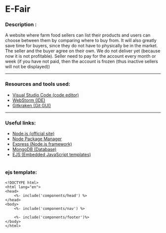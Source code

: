 # E-Fair

### Description :
A website where farm food sellers can list their products and users can choose between them by comparing where to buy from. It will also greatly save time for buyers, since they do not have to physically be in the market. The seller and the buyer agree on their own. We do not deliver yet (because now it is not profitable).  Seller need to pay for the account every month or week (if you have not paid, then the account is frozen (thus inactive sellers will not be displayed))

---

### Resources and tools used:
- [Visual Studio Code (code editor)](https://code.visualstudio.com)
- [WebStorm (IDE)](https://www.jetbrains.com/ru-ru/webstorm/)
- [Gitkraken (Git GUI)](https://www.gitkraken.com/)

---

### Useful links:
- [Node.js (official site)](https://nodejs.org/en/)
- [Node Package Manager](https://www.npmjs.com)
- [Express (Node.js framework)](https://expressjs.com/ru/)
- [MongoDB (Database)](https://www.mongodb.com)
- [EJS (Embedded JavaScript templates)](https://www.npmjs.com/package/ejs)

#

### ejs template:
```
<!DOCTYPE html>
<html lang="en">
<head>
    <%- include('components/head') %>
</head>
<body>
    <%- include('components/nav') %>

    <%- include('components/footer')%>
</body>
</html>
```
